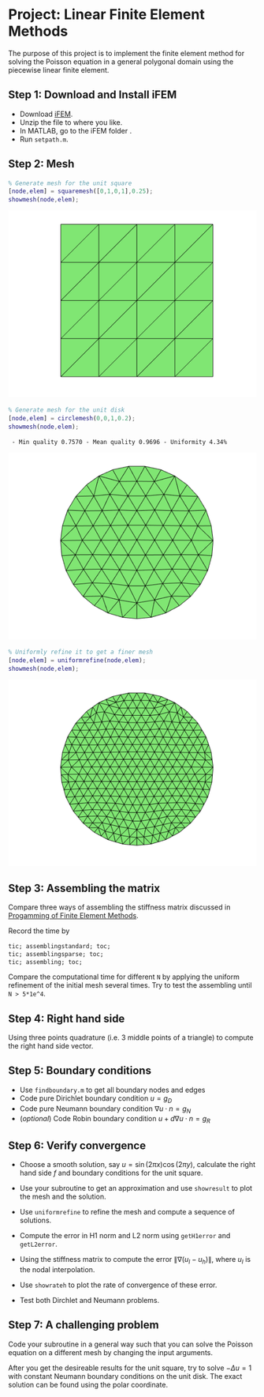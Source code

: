 # Project: Linear Finite Element Methods

 The purpose of this project is to implement the finite element method for
 solving the Poisson equation in a general polygonal domain using
 the piecewise linear finite element. 

## Step 1: Download and Install iFEM

- Download [iFEM](https://bitbucket.org/ifem/ifem/get/tip.zip).
- Unzip the file to where you like.
- In MATLAB, go to the iFEM folder . 
- Run `setpath.m`.

## Step 2: Mesh


```matlab
% Generate mesh for the unit square
[node,elem] = squaremesh([0,1,0,1],0.25);
showmesh(node,elem);
```


    
![png](projectFEM_files/projectFEM_3_0.png)
    



```matlab
% Generate mesh for the unit disk
[node,elem] = circlemesh(0,0,1,0.2);
showmesh(node,elem);
```

     - Min quality 0.7570 - Mean quality 0.9696 - Uniformity 4.34% 



    
![png](projectFEM_files/projectFEM_4_1.png)
    



```matlab
% Uniformly refine it to get a finer mesh
[node,elem] = uniformrefine(node,elem);
showmesh(node,elem);
```


    
![png](projectFEM_files/projectFEM_5_0.png)
    


## Step 3: Assembling the matrix

Compare three ways of assembling the stiffness matrix discussed in [Progamming of Finite Element Methods](http://www.math.uci.edu/~chenlong/226/Ch3FEMCode.pdf).

Record the time by

    tic; assemblingstandard; toc;
    tic; assemblingsparse; toc;
    tic; assembling; toc;

Compare the computational time for different `N` by applying the uniform refinement of the initial mesh several times. Try to test the assembling until `N > 5*1e^4`.

## Step 4: Right hand side

Using three points quadrature (i.e. 3 middle points of a triangle) to
compute the right hand side vector.

## Step 5: Boundary conditions

* Use `findboundary.m` to get all boundary nodes and edges
* Code pure Dirichlet boundary condition $u = g_D$
* Code pure Neumann boundary condition $\nabla u\cdot n = g_N$
* (*optional*) Code Robin boundary condition $u + d\nabla u\cdot n = g_R$

## Step 6: Verify convergence

- Choose a smooth solution, say $u = \sin(2\pi x)\cos(2\pi y)$, calculate the right hand side $f$ and boundary conditions for the unit square. 

- Use your subroutine to get an approximation and use `showresult` to plot the mesh and the solution.

- Use `uniformrefine` to refine the mesh and compute a sequence of solutions.

- Compute the error in H1 norm and L2 norm using `getH1error` and
`getL2error`.

- Using the stiffness matrix to compute the error $\|\nabla(u_I - u_h)\|$, where $u_I$ is the nodal interpolation.

- Use `showrateh` to plot the rate of convergence of these error.

- Test both Dirchlet and Neumann problems.

## Step 7: A challenging problem

Code your subroutine in a general way such that you can solve the Poisson equation on a different mesh by changing the input arguments. 

After you get the desireable results for the unit square, try to solve $-\Delta u = 1$ with constant Neumann boundary conditions on the unit disk. The exact solution can be found using the polar coordinate.
